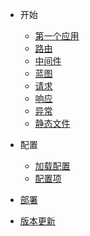 - 开始
  - [第一个应用](quickstart.md)
  - [路由](routing.md)
  - [中间件](middleware.md)
  - [蓝图](blueprints.md)
  - [请求](request.md)
  - [响应](response.md)
  - [异常](exception.md)
  - [静态文件](static.md)

- 配置
  - [加载配置](configuration_load.md)
  - [配置项](configuration.md)

- [部署](deploy.md)

- [版本更新](changelog.md)
